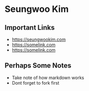 # Seungwoo Kim

## Important Links

- https://seungwookim.com
- https://somelink.com
- https://somelink.com

## Perhaps Some Notes

- Take note of how markdown works
- Dont forget to fork first

